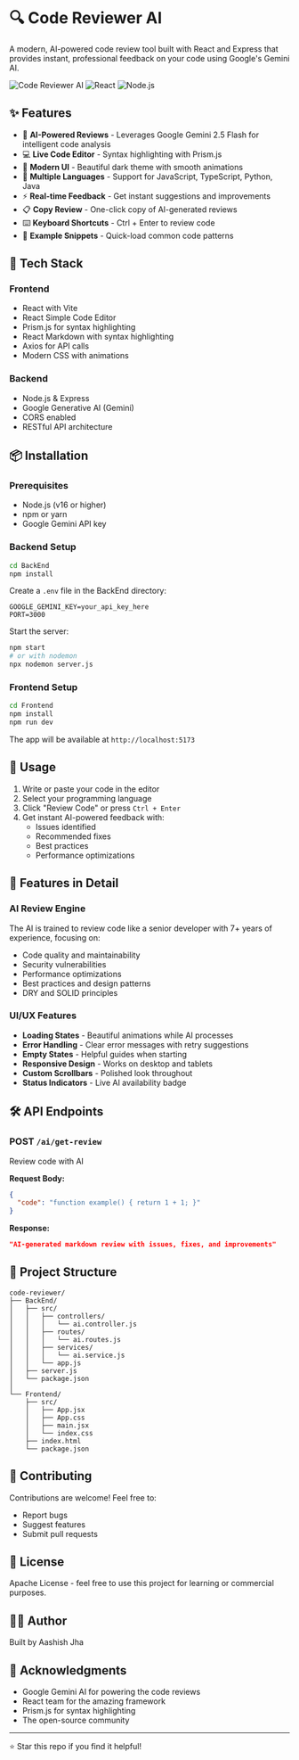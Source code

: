 # 🔍 Code Reviewer AI

A modern, AI-powered code review tool built with React and Express that provides instant, professional feedback on your code using Google's Gemini AI.

![Code Reviewer AI](https://img.shields.io/badge/AI-Powered-blue?style=for-the-badge)
![React](https://img.shields.io/badge/React-18-61dafb?style=for-the-badge&logo=react)
![Node.js](https://img.shields.io/badge/Node.js-Express-green?style=for-the-badge&logo=node.js)

## ✨ Features

- 🤖 **AI-Powered Reviews** - Leverages Google Gemini 2.5 Flash for intelligent code analysis
- 💻 **Live Code Editor** - Syntax highlighting with Prism.js
- 🎨 **Modern UI** - Beautiful dark theme with smooth animations
- 📝 **Multiple Languages** - Support for JavaScript, TypeScript, Python, Java
- ⚡ **Real-time Feedback** - Get instant suggestions and improvements
- 📋 **Copy Review** - One-click copy of AI-generated reviews
- ⌨️ **Keyboard Shortcuts** - Ctrl + Enter to review code
- 🎯 **Example Snippets** - Quick-load common code patterns

## 🚀 Tech Stack

### Frontend
- React with Vite
- React Simple Code Editor
- Prism.js for syntax highlighting
- React Markdown with syntax highlighting
- Axios for API calls
- Modern CSS with animations

### Backend
- Node.js & Express
- Google Generative AI (Gemini)
- CORS enabled
- RESTful API architecture

## 📦 Installation

### Prerequisites
- Node.js (v16 or higher)
- npm or yarn
- Google Gemini API key

### Backend Setup

```bash
cd BackEnd
npm install
```

Create a `.env` file in the BackEnd directory:
```env
GOOGLE_GEMINI_KEY=your_api_key_here
PORT=3000
```

Start the server:
```bash
npm start
# or with nodemon
npx nodemon server.js
```

### Frontend Setup

```bash
cd Frontend
npm install
npm run dev
```

The app will be available at `http://localhost:5173`

## 🎯 Usage

1. Write or paste your code in the editor
2. Select your programming language
3. Click "Review Code" or press `Ctrl + Enter`
4. Get instant AI-powered feedback with:
   - Issues identified
   - Recommended fixes
   - Best practices
   - Performance optimizations

## 🌟 Features in Detail

### AI Review Engine
The AI is trained to review code like a senior developer with 7+ years of experience, focusing on:
- Code quality and maintainability
- Security vulnerabilities
- Performance optimizations
- Best practices and design patterns
- DRY and SOLID principles

### UI/UX Features
- **Loading States** - Beautiful animations while AI processes
- **Error Handling** - Clear error messages with retry suggestions
- **Empty States** - Helpful guides when starting
- **Responsive Design** - Works on desktop and tablets
- **Custom Scrollbars** - Polished look throughout
- **Status Indicators** - Live AI availability badge

## 🛠️ API Endpoints

### POST `/ai/get-review`
Review code with AI

**Request Body:**
```json
{
  "code": "function example() { return 1 + 1; }"
}
```

**Response:**
```json
"AI-generated markdown review with issues, fixes, and improvements"
```

## 📝 Project Structure

```
code-reviewer/
├── BackEnd/
│   ├── src/
│   │   ├── controllers/
│   │   │   └── ai.controller.js
│   │   ├── routes/
│   │   │   └── ai.routes.js
│   │   ├── services/
│   │   │   └── ai.service.js
│   │   └── app.js
│   ├── server.js
│   └── package.json
│
└── Frontend/
    ├── src/
    │   ├── App.jsx
    │   ├── App.css
    │   ├── main.jsx
    │   └── index.css
    ├── index.html
    └── package.json
```

## 🤝 Contributing

Contributions are welcome! Feel free to:
- Report bugs
- Suggest features
- Submit pull requests

## 📄 License

Apache License - feel free to use this project for learning or commercial purposes.

## 👨‍💻 Author

Built by Aashish Jha

## 🙏 Acknowledgments

- Google Gemini AI for powering the code reviews
- React team for the amazing framework
- Prism.js for syntax highlighting
- The open-source community

---

⭐ Star this repo if you find it helpful!
